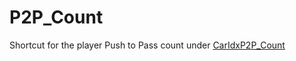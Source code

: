 # P2P_Count <Badge text="float" />

Shortcut for the player Push to Pass count under [CarIdxP2P_Count](caridxp2p_count.md)
